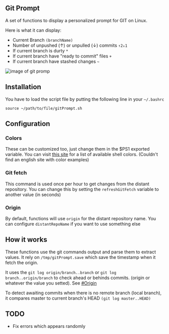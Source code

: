 ## Git Prompt

A set of functions to display a personalized prompt for GIT on Linux.

Here is what it can display:

+ Current Branch ``(branchName)``
+ Number of unpushed (↑) or unpulled (↓) commits ``↑2↓1``
+ If current branch is durty ``*``
+ If current branch have "ready to commit" files ``+``
+ If current branch have stashed changes ``~``

![image of git promp](http://i.gyazo.com/debaab4c53bc834bb146b73fa8f162d0.png)

## Installation

You have to load the script file by putting the following line in your ``~/.bashrc``

``
    source ~/path/to/file/gitPrompt.sh
``

## Configuration

### Colors

These can be customized too, just change them in the $PS1 exported variable. You can visit [this site](http://www.tux-planet.fr/les-codes-de-couleurs-en-bash/) for a list of available shell colors. (Couldn't find an english site with color examples)

### Git fetch

This command is used once per hour to get changes from the distant repository. You can change this by setting the ``refreshGitFetch`` variable to another value (in seconds)

### Origin

By default, functions will use ``origin`` for the distant repository name. You can configure ``distantRepoName`` if you want to use something else

## How it works

These functions use the git commands output and parse them to extract values. It rely on ``/tmp/gitPrompt.save`` which save the timestamp when it fetch the origin.

It uses the ``git log origin/branch..branch`` or ``git log branch..origin/branch`` to check ahead or behinds commits. (origin or whatever the value you setted). See [#Origin](#Origin)

To detect awaiting commits when there is no remote branch (local branch), it compares master to current branch's HEAD ``(git log master..HEAD)``

## TODO
+ Fix errors which appears randomly

